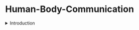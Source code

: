 # Human-Body-Communication
<details>
  <summary>
Introduction </summary>
The Wired communication networks and wireless communication technologies like Wi
Fi, Bluetooth, and Infrared communication, each capable of high-speed data transfer 
come with limitations, such as line-of-sight constraints, high power usage, vulnerability 
to signal interception, and lower data throughput. To address these challenges, Human 
body communication (HBC) has emerged as a promising alternative. Computational 
advancements has developed in such a way that energy/bit in computation has become 
less compared to energy/bit for communication of that bit so energy/bit in communication 
became bottleneck for implementing low power embedded systems.  
HBC offers an alternative communication methodology for transferring data. HBC 
eliminates for the need for wires and cables. It is also more secure and efficient compared 
to other wireless communication technologies. As the signals are not radiating in HBC, 
the data signals are not prone to interception. The control of data transfer is also simple as 
the human body is the medium. So, whenever the human body comes in contact with 
both transmitter and receiver modules the data transfer begins and as soon as this 
connection is broken, the data transfer stops.

### Working Principles of HBC 
Human body is good conductor of electricity. Hence the human body can be used as 
conductor to connect two nodes and enable flow of electricity and complete the circuit. 
The communication starts as soon as the path is established between the transmitter and 
receiver through the human body. In normal conditions the human body offers a 
resistance of about 10,000 ohms, but it can be even greater if the person is dehydrated. 
For the safety of the body the current should be limited to 5mA to 9mA. Also the 
maximum voltage that the human body can safely take is 5V. 

### Implementation 
A transmitter is designed which will modulate the message signal with a carrier wave and 
induces displacement current through the human body according to the modulated signal 
variations and when a receiver is in contact with the human body, the circuit is closed and 
the transmission of the signals takes place. The receiver amplifies the received signal and 
is converted back to data using the microcontroller on the receiver end.

<details>
  <summary>
 OOK Modulation  </summary>

Baudrate: 100Kbits per second (generated using CyDelay function) 
Carrier Frequency: 1MHz (generated using PWM) 
i/p clock frequency = 12 MHz 
Period count = 12, which generates square wave of 1MHz frequency. 
The PWM is used to generate the carrier wave (square wave) of required frequency. 
When the data to be transmitted is ‘1’, carrier wave should be generated hence, PWM is 
enabled. When the data is ‘0’ PWM is disabled hence, 0V is passed.
<details>
  <summary>
    Demodulation on same PSoC </summary>
Fc = 10KHz
</b>
  Fm = 100Hz
 ![Screenshot 2025-03-28 143639](https://github.com/user-attachments/assets/619d0f6e-b418-40e7-a177-7bb1a8057c6f)
### Conclusion:
  Perfect Demodulation without any loss.
  
<details>
  <summary>
 Week 4 </summary>
### Demodulation on Receiver PSoC with carrier of Transmitter PSoC
Transmitter PSoC:
Both carrier and message signal are generated by PWM with Fc = 10KHz and Fm = 1KHz.
The carrier signal is multiplied with the message signal using the mixer.
<br>

![image](https://github.com/user-attachments/assets/178644f9-2bed-478f-8dc9-07a96e663a3e)

<br>

```
#include "project.h"

int main(void)
{
    CyGlobalIntEnable; /* Enable global interrupts. */

     //Mixer_1_Start();

    for(;;)
    {
        PWM_1_Start();
        PWM_2_Start();
    }
}
```
##### Mixer Component
PSoC Creator provides a “Mixer” component. It can be used for frequency conversion of an input signal using a local
oscillator (LO) signal as the sampling clock. 
<br>
The Mixer component can be configured in two
configurations:
1. Up Mixer:  Multiplies the input signal with LO.
2. Down Mixer: Operates as a sample and hold circuit on the input signal.

#### Demodulation



### PSoC Implementation of AM Modulation and Demodulation
The message signal and carrier signal are
multiplied by mixer
<br>
The Voltage DAC (VDAC) provides offset to the message signal m(t).
<br>
Modulation index can be defined as the
measure of extent of amplitude variation about a unmodulated carrier. The modulation index is an important factor.
When a level of modulation is too low, the modulation does not utilize the carrier efficiently and if a level of modulation
is too high, the carrier can become over modulated causing sidebands to extend out beyond the allowed bandwidth
causing interference to other users. 
##### Demodulation
![image](https://github.com/user-attachments/assets/a2d95b6f-d763-4f20-966d-aaeeff9fff54)
![image](https://github.com/user-attachments/assets/121c1132-0f3c-4664-b493-1563ec50dae9)
![Uploading image.png…]()

<br>

The AM signal is given to comparator whose reference is AGND. The output of the comparator is square wave with
frequency same as the carrier frequency of AM signal. The output of the comparator is used as a LO signal for the
mixer. The mixer type is set to Down Mixer (or Sample Mixer).The Down Mixer gives a gain close to ‘1’ (when the
signal is sampled at peaks) for the down converted signal. The Down Mixer output has lower harmonic content than
up mixer when the input signal and LO signal have near same frequencies. The Mixer samples the input AM signal at
the rising edges of the LO as shown in following figure.

![image](https://github.com/user-attachments/assets/333da9e0-c562-4847-8686-ce864b89f585)

<br>

The comparator output delay plays
an important role in the demodulation. The ideal delay that gives maximum output is quarter period (90°) of the
carrier. See Figure 18. When the delay is 90°, the mixer samples the AM wave at the peaks. A delay lesser than 90°
still gives a demodulated output; however, the amplitude level is reduced. The comparator typical delay is 90 ns. This
delay makes the mixer sample the AM wave within 45° to 135° from the zero crossing for the frequency range
1.25 MHz to 4 MHz. If the signal frequency is out of this range then, either external delay circuit should be added on
the signal before giving it to ZCD or the signal should be brought within the range before demodulating it.
